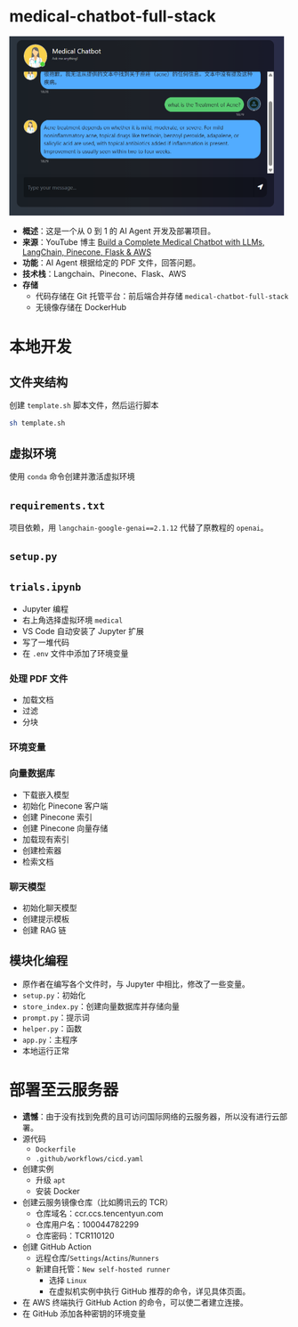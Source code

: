 # medical-chatbot-full-stack

<img src="assets/image-20251029210729119.png" alt="image-20251029210729119" style="zoom:50%;" />

- **概述**：这是一个从 0 到 1 的 AI Agent 开发及部署项目。
- **来源**：YouTube 博主 [Build a Complete Medical Chatbot with LLMs, LangChain, Pinecone, Flask & AWS](https://www.youtube.com/watch?v=KnoVFU0yCUc&list=PLkz_y24mlSJa5JQCRA519psvRqTMqxvMv&index=13)
- **功能**：AI Agent 根据给定的 PDF 文件，回答问题。
- **技术栈**：Langchain、Pinecone、Flask、AWS
- **存储**
  - 代码存储在 Git 托管平台：前后端合并存储 `medical-chatbot-full-stack`
  - 无镜像存储在 DockerHub

# 本地开发

## 文件夹结构

创建 `template.sh` 脚本文件，然后运行脚本

```bash
sh template.sh
```

## 虚拟环境

使用 `conda` 命令创建并激活虚拟环境

## `requirements.txt`

项目依赖，用 `langchain-google-genai==2.1.12` 代替了原教程的 `openai`。

## `setup.py`

## `trials.ipynb`

- Jupyter 编程
- 右上角选择虚拟环境 `medical`
- VS Code 自动安装了 Jupyter 扩展
- 写了一堆代码
- 在 `.env` 文件中添加了环境变量

### 处理 PDF 文件

- 加载文档
- 过滤
- 分块

### 环境变量

### 向量数据库

- 下载嵌入模型
- 初始化 Pinecone 客户端
- 创建 Pinecone 索引
- 创建 Pinecone 向量存储
- 加载现有索引
- 创建检索器
- 检索文档

### 聊天模型

- 初始化聊天模型
- 创建提示模板
- 创建 RAG 链

## 模块化编程

- 原作者在编写各个文件时，与 Jupyter 中相比，修改了一些变量。
- `setup.py`：初始化
- `store_index.py`：创建向量数据库并存储向量
- `prompt.py`：提示词
- `helper.py`：函数
- `app.py`：主程序
- 本地运行正常

# 部署至云服务器

- **遗憾**：由于没有找到免费的且可访问国际网络的云服务器，所以没有进行云部署。
- 源代码
  - `Dockerfile`
  - `.github/workflows/cicd.yaml`
- 创建实例
  - 升级 `apt`
  - 安装 Docker
- 创建云服务镜像仓库（比如腾讯云的 TCR）
  - 仓库域名：ccr.ccs.tencentyun.com
  - 仓库用户名：100044782299
  - 仓库密码：TCR110120
- 创建 GitHub Action
  - 远程仓库/`Settings`/`Actins`/`Runners`
  - 新建自托管：`New self-hosted runner`
    - 选择 `Linux`
    - 在虚拟机实例中执行 GitHub 推荐的命令，详见具体页面。
- 在 AWS 终端执行 GitHub Action 的命令，可以使二者建立连接。
- 在 GitHub 添加各种密钥的环境变量